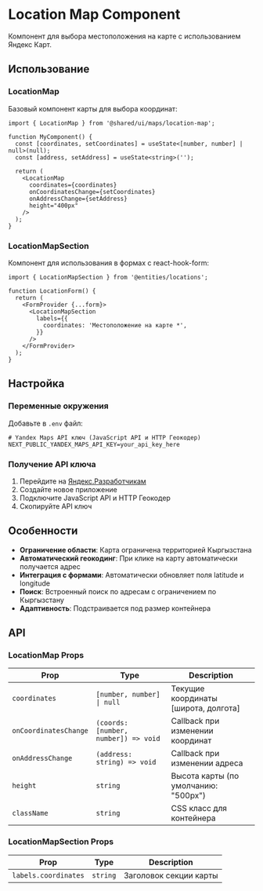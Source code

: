 # Location Map Component

Компонент для выбора местоположения на карте с использованием Яндекс Карт.

## Использование

### LocationMap

Базовый компонент карты для выбора координат:

```tsx
import { LocationMap } from '@shared/ui/maps/location-map';

function MyComponent() {
  const [coordinates, setCoordinates] = useState<[number, number] | null>(null);
  const [address, setAddress] = useState<string>('');

  return (
    <LocationMap
      coordinates={coordinates}
      onCoordinatesChange={setCoordinates}
      onAddressChange={setAddress}
      height="400px"
    />
  );
}
```

### LocationMapSection

Компонент для использования в формах с react-hook-form:

```tsx
import { LocationMapSection } from '@entities/locations';

function LocationForm() {
  return (
    <FormProvider {...form}>
      <LocationMapSection
        labels={{
          coordinates: 'Местоположение на карте *',
        }}
      />
    </FormProvider>
  );
}
```

## Настройка

### Переменные окружения

Добавьте в `.env` файл:

```env
# Yandex Maps API ключ (JavaScript API и HTTP Геокодер)
NEXT_PUBLIC_YANDEX_MAPS_API_KEY=your_api_key_here
```

### Получение API ключа

1. Перейдите на [Яндекс.Разработчикам](https://developer.tech.yandex.ru/)
2. Создайте новое приложение
3. Подключите JavaScript API и HTTP Геокодер
4. Скопируйте API ключ

## Особенности

- **Ограничение области**: Карта ограничена территорией Кыргызстана
- **Автоматический геокодинг**: При клике на карту автоматически получается адрес
- **Интеграция с формами**: Автоматически обновляет поля latitude и longitude
- **Поиск**: Встроенный поиск по адресам с ограничением по Кыргызстану
- **Адаптивность**: Подстраивается под размер контейнера

## API

### LocationMap Props

| Prop | Type | Description |
|------|------|-------------|
| `coordinates` | `[number, number] \| null` | Текущие координаты [широта, долгота] |
| `onCoordinatesChange` | `(coords: [number, number]) => void` | Callback при изменении координат |
| `onAddressChange` | `(address: string) => void` | Callback при изменении адреса |
| `height` | `string` | Высота карты (по умолчанию: "500px") |
| `className` | `string` | CSS класс для контейнера |

### LocationMapSection Props

| Prop | Type | Description |
|------|------|-------------|
| `labels.coordinates` | `string` | Заголовок секции карты |
